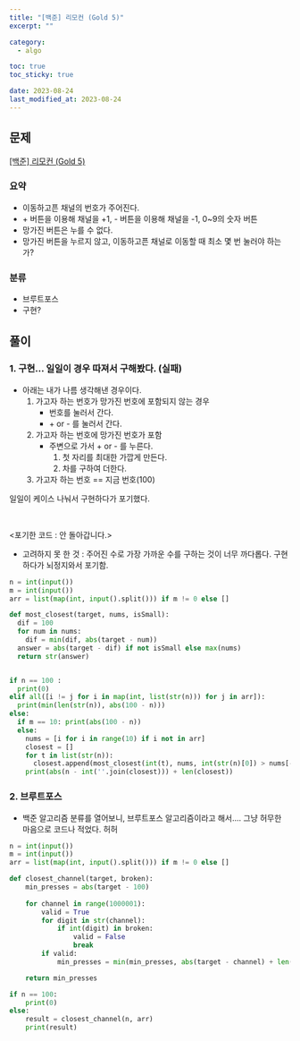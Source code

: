 ```yaml
---
title: "[백준] 리모컨 (Gold 5)"
excerpt: ""

category:
  - algo

toc: true
toc_sticky: true

date: 2023-08-24
last_modified_at: 2023-08-24
---
```


## 문제

[[백준] 리모컨 (Gold 5)](https://www.acmicpc.net/problem/1107)

### 요약

- 이동하고픈 채널의 번호가 주어진다.
- \+ 버튼을 이용해 채널을 +1, - 버튼을 이용해 채널을 -1, 0~9의 숫자 버튼
- 망가진 버튼은 누를 수 없다.
- 망가진 버튼을 누르지 않고, 이동하고픈 채널로 이동할 때 최소 몇 번 눌러야 하는가?

### 분류

- 브루트포스
- 구현?

## 풀이

### 1. 구현... 일일이 경우 따져서 구해봤다. (실패)

- 아래는 내가 나름 생각해낸 경우이다.
    1. 가고자 하는 번호가 망가진 번호에 포함되지 않는 경우
        - 번호를 눌러서 간다.
        - \+ or - 를 눌러서 간다.
    2. 가고자 하는 번호에 망가진 번호가 포함
        - 주변으로 가서 + or - 를 누른다.
            1. 첫 자리를 최대한 가깝게 만든다.
            2. 차를 구하여 더한다.
    3. 가고자 하는 번호 == 지금 번호(100)

일일이 케이스 나눠서 구현하다가 포기했다.

<br>

\<포기한 코드 : 안 돌아갑니다.\>

- 고려하지 못 한 것 : 주어진 수로 가장 가까운 수를 구하는 것이 너무 까다롭다. 구현하다가 뇌정지와서 포기함.

```python
n = int(input())
m = int(input())
arr = list(map(int, input().split())) if m != 0 else []

def most_closest(target, nums, isSmall):
  dif = 100
  for num in nums:
    dif = min(dif, abs(target - num))
  answer = abs(target - dif) if not isSmall else max(nums)
  return str(answer)


if n == 100 :
  print(0)
elif all([i != j for i in map(int, list(str(n))) for j in arr]):
  print(min(len(str(n)), abs(100 - n)))
else:
  if m == 10: print(abs(100 - n))
  else:
    nums = [i for i in range(10) if i not in arr]
    closest = []
    for t in list(str(n)):
      closest.append(most_closest(int(t), nums, int(str(n)[0]) > nums[-1]))
    print(abs(n - int(''.join(closest))) + len(closest))

```

### 2. 브루트포스

- 백준 알고리즘 분류를 열어보니, 브루트포스 알고리즘이라고 해서.... 그냥 허무한 마음으로 코드나 적었다. 허허

```python
n = int(input())
m = int(input())
arr = list(map(int, input().split())) if m != 0 else []

def closest_channel(target, broken):
    min_presses = abs(target - 100) 
    
    for channel in range(1000001):
        valid = True
        for digit in str(channel):
            if int(digit) in broken:
                valid = False
                break
        if valid:
            min_presses = min(min_presses, abs(target - channel) + len(str(channel)))

    return min_presses

if n == 100:
    print(0)
else:
    result = closest_channel(n, arr)
    print(result)

```
